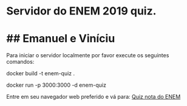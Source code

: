 # Servidor do ENEM 2019 quiz.

# ## Emanuel e Viníciu

Para iniciar o servidor localmente por favor execute os seguintes comandos:

docker build -t enem-quiz .

docker run -p 3000:3000  -d enem-quiz

Entre em seu navegador web preferido e vá para: [Quiz nota do ENEM](http://localhost:3000/)
